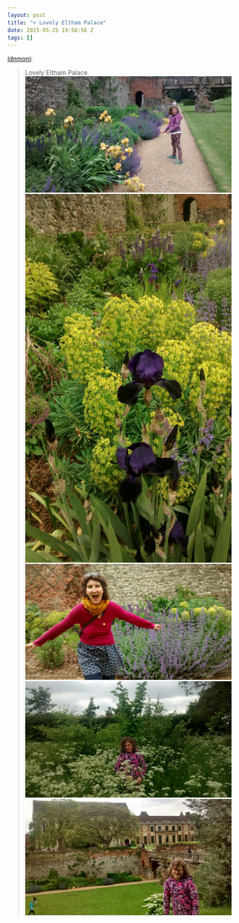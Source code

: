 ```yaml
---
layout: post
title: "> Lovely Eltham Palace"
date: 2015-05-25 19:58:56 Z
tags: []
---
```

[ldnmoni](http://ldnmoni.tumblr.com/post/119862335374/lovely-eltham-palace):

> Lovely Eltham Palace
![](/media/2015/05/119874340407_0.jpg)
![](/media/2015/05/119874340407_1.jpg)
![](/media/2015/05/119874340407_2.jpg)
![](/media/2015/05/119874340407_3.jpg)
![](/media/2015/05/119874340407_4.jpg)

